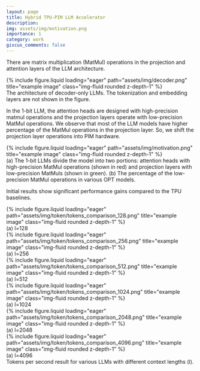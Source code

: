 ```yaml
---
layout: page
title: Hybrid TPU-PIM LLM Accelerator
description:
img: assets/img/motivation.png
importance: 1
category: work
giscus_comments: false
---
```


There are matrix multiplication (MatMul) operations in the projection and attention layers of the LLM architecture.

<div class="row justify-content-center">
    <div class="col-sm-8 mt-3 mt-md-0">
        {% include figure.liquid loading="eager" path="assets/img/decoder.png" title="example image" class="img-fluid rounded z-depth-1" %}
    </div>
</div>

<div class="caption">
    The architecture of decoder-only LLMs. The tokenization and embedding layers are not shown in the figure.
</div>

In the 1-bit LLM, the attention heads are designed with high-precision matmul operations and the projection layers operate with low-precision MatMul operations. We observe that most of the LLM models have higher percentage of the MatMul operations in the projection layer. So, we shift the projection layer operations into PIM hardware.

<div class="row justify-content-center">
    <div class="col-sm-8 mt-3 mt-md-0">
        {% include figure.liquid loading="eager" path="assets/img/motivation.png" title="example image" class="img-fluid rounded z-depth-1" %}
    </div>
</div>

<div class="caption">
    (a) The 1-bit LLMs divide the model into two portions: attention heads with high-precision MatMul operations (shown in red) and projection layers with low-precision MatMuls (shown in green). (b) The percentage of the low-precision MatMul operations in various OPT models.
</div>

Initial results show significant performance gains compared to the TPU baselines.

<div class="row">
    <div class="col-sm mt-3 mt-md-0">
        {% include figure.liquid loading="eager" path="assets/img/token/tokens_comparison_128.png" title="example image" class="img-fluid rounded z-depth-1" %}
        <div class="caption">
            (a) l=128
        </div>
    </div>
    <div class="col-sm mt-3 mt-md-0">
        {% include figure.liquid loading="eager" path="assets/img/token/tokens_comparison_256.png" title="example image" class="img-fluid rounded z-depth-1" %}
        <div class="caption">
            (a) l=256
        </div>
    </div>
    <div class="col-sm mt-3 mt-md-0">
        {% include figure.liquid loading="eager" path="assets/img/token/tokens_comparison_512.png" title="example image" class="img-fluid rounded z-depth-1" %}
        <div class="caption">
            (a) l=512
        </div>
    </div>
</div>
<div class="row">
    <div class="col-sm mt-3 mt-md-0">
        {% include figure.liquid loading="eager" path="assets/img/token/tokens_comparison_1024.png" title="example image" class="img-fluid rounded z-depth-1" %}
        <div class="caption">
            (a) l=1024
        </div>
    </div>
    <div class="col-sm mt-3 mt-md-0">
        {% include figure.liquid loading="eager" path="assets/img/token/tokens_comparison_2048.png" title="example image" class="img-fluid rounded z-depth-1" %}
        <div class="caption">
            (a) l=2048
        </div>
    </div>
    <div class="col-sm mt-3 mt-md-0">
        {% include figure.liquid loading="eager" path="assets/img/token/tokens_comparison_4096.png" title="example image" class="img-fluid rounded z-depth-1" %}
        <div class="caption">
            (a) l=4096
        </div>
    </div>
</div>

<div class="caption">
    Tokens per second result for various LLMs with different context lengths (l).
</div>

